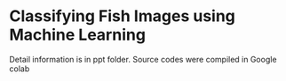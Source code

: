 # Classifying Fish Images using Machine Learning
Detail information is in ppt folder.
Source codes were compiled in Google colab
